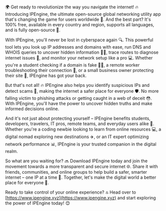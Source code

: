 🌍 Get ready to revolutionize the way you navigate the internet! 🔥 Introducing IPEngine, the ultimate open-source global networking utility app that's changing the game for users worldwide 🚀. And the best part? It's 100% free, available in every country and region, supports all languages, and is fully open-source 💯.

With IPEngine, you'll never be lost in cyberspace again 🔍. This powerful tool lets you look up IP addresses and domains with ease, run DNS and WHOIS queries to uncover hidden information 🕵️‍♀️, trace routes to diagnose internet issues 👀, and monitor your network setup like a pro 💻. Whether you're a student checking if a domain is fake 👩‍🎓, a remote worker troubleshooting their connection 🏢, or a small business owner protecting their site 🏢, IPEngine has got your back.

But that's not all! 🔥 IPEngine also helps you identify suspicious IPs and detect scams 🚫, making the internet a safer place for everyone 🛡️. No more falling victim to phishing attacks or getting caught in a web of deceit 😳. With IPEngine, you'll have the power to uncover hidden truths and make informed decisions online.

And it's not just about protecting yourself – IPEngine benefits students, developers, travelers, IT pros, remote teams, and everyday users alike 🌈. Whether you're a coding newbie looking to learn from online resources 💻, a digital nomad exploring new destinations ✈️, or an IT expert optimizing network performance 📊, IPEngine is your trusted companion in the digital realm.

So what are you waiting for? 🔜 Download IPEngine today and join the movement towards a more transparent and secure internet 🌐. Share it with friends, communities, and online groups to help build a safer, smarter internet – one IP at a time 💪. Together, let's make the digital world a better place for everyone 🌈.

Ready to take control of your online experience? 🔝 Head over to [https://www.ipengine.xyz](https://www.ipengine.xyz) and start exploring the power of IPEngine today! 😊